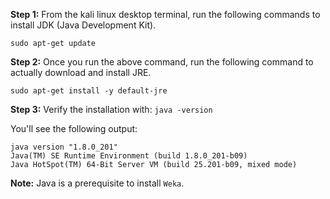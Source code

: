 
**Step 1:** From the kali linux desktop terminal, run the following commands to install JDK (Java Development Kit).

`sudo apt-get update`

**Step 2:** Once you run the above command, run the following command to actually download and install JRE.

`sudo apt-get install -y default-jre`

**Step 3:** Verify the installation with: `java -version`

You'll see the following output:

```
java version "1.8.0_201"
Java(TM) SE Runtime Environment (build 1.8.0_201-b09)
Java HotSpot(TM) 64-Bit Server VM (build 25.201-b09, mixed mode)
```

**Note:** Java is a prerequisite to install `Weka`.